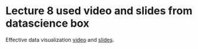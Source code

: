# Lecture 8 used video and slides from datascience box
Effective data visualization [video](https://youtu.be/ZrifrBvFWgg) and [slides](https://rstudio-education.github.io/datascience-box/course-materials/slides/u2-d14-effective-dataviz/u2-d14-effective-dataviz.html#1).
